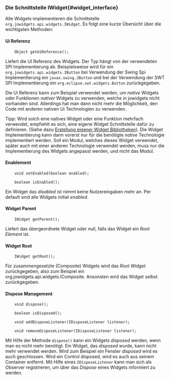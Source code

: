### Die Schnittstelle IWidget{#widget_interface}

Alle Widgets implementieren die Schnittstelle `org.jowidgets.api.widgets.IWidget`. Es folgt eine kurze Übersicht über die wichtigsten Methoden:

#### Ui Referenz

~~~
	Object getUiReference();
~~~

Liefert die UI Referenz des Widgets. Der Typ hängt von der verwendeten SPI Implementierung ab. Beispielsweise wird für ein `org.jowidgets.api.widgets.IButton` bei Verwendung der Swing Spi Implementierung ein `javax.swing.JButton` und bei der Verwendung der SWT SPI Implementierung ein `org.eclipse.swt.widgets.Button` zurückgegeben.

Die Ui Referenz kann zum Beispiel verwendet werden, um _native_ Widgets oder Funktionen _nativer_ Widgets zu verwenden, welche in jowidgets nicht vorhanden sind. Allerdings hat man dann nicht mehr die Möglichkeit, den Code mit anderen nativen Ui Technologien zu verwenden. 

Tipp: Wird solch eine natives Widget oder eine Funktion mehrfach verwendet, empfiehlt es sich, eine eigene Widget Schnittstelle dafür zu definieren. (Siehe dazu [Erstellung eigener Widget Bibliotheken](#custom_widget_libraries)). Die Widget Implementierung kann dann vorerst nur für die benötigte _native_ Technologie implementiert werden. Soll ein Modul, welches dieses Widget verwendet, später auch mit einer anderen Technologie verwendet werden, muss nur die Implementierung des Widgets angepasst werden, und nicht das Modul. 

#### Enablement

~~~
	void setEnabled(boolean enabled);

	boolean isEnabled();
~~~

Ein Widget das _disabled_ ist nimmt keine Nutzereingaben mehr an. Per default sind alle Widgets initial _enabled_.

#### Widget Parent

~~~
	IWidget getParent();
~~~

Liefert das übergeordnete Widget oder null, falls das Widget ein _Root Element_ ist.

#### Widget Root

~~~
	IWidget getRoot();
~~~

Für zusammengesetzte (Composite) Widgets wird das _Root Widget_ zurückgegeben, also zum Beispiel ein org.jowidgets.api.widgets.IComposite. Ansonsten wird das Widget selbst zurückgegeben.

#### Dispose Management

~~~
	void dispose();

	boolean isDisposed();
	
	void addDisposeListener(IDisposeListener listener);

	void removeDisposeListener(IDisposeListener listener);
~~~

Mit Hilfe der Methode `dispose()` kann ein Widgets _disposed_ werden, wenn man es nicht mehr benötigt. Ein Widget, das _disposed_ wurde, kann nicht mehr verwendet werden. Wird zum Beispiel ein Fenster _disposed_ wird es auch geschlossen. Wird ein Control disposed, wird es auch aus seinem Container entfernt. Mit Hilfe eines `IDisposeListener` kann man sich als Observer registrieren, um über das _Dispose_ eines Widgets informiert zu werden.



